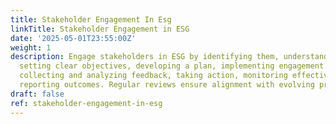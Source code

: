 ```yaml
---
title: Stakeholder Engagement In Esg
linkTitle: Stakeholder Engagement in ESG
date: '2025-05-01T23:55:00Z'
weight: 1
description: Engage stakeholders in ESG by identifying them, understanding their needs,
  setting clear objectives, developing a plan, implementing engagement activities,
  collecting and analyzing feedback, taking action, monitoring effectiveness, and
  reporting outcomes. Regular reviews ensure alignment with evolving priorities.
draft: false
ref: stakeholder-engagement-in-esg
---
```


